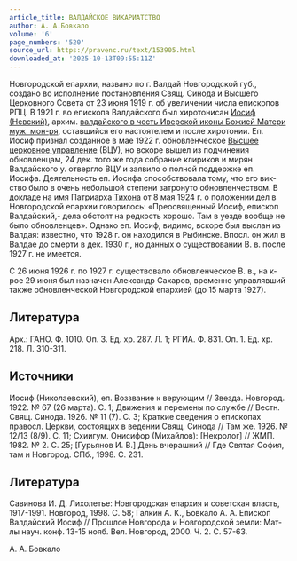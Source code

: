 ```yaml
---
article_title: ВАЛДАЙСКОЕ ВИКАРИАТСТВО
author: А. А.Бовкало
volume: '6'
page_numbers: '520'
source_url: https://pravenc.ru/text/153905.html
downloaded_at: '2025-10-13T09:55:11Z'
---
```


Новгородской епархии, названо по г. Валдай Новгородской губ., создано во исполнение постановления Свящ. Синода и Высшего Церковного Совета от 23 июня 1919 г. об увеличении числа епископов РПЦ. В 1921 г. во епископа Валдайского был хиротонисан [Иосиф (Невский)](<https://pravenc.ru/text/Иосиф (Невский).html>), архим. [валдайского в честь Иверской иконы Божией Матери муж. мон-ря](<https://pravenc.ru/text/валдайского в честь Иверской иконы Божией Матери муж  мон-ря.html>), оставшийся его настоятелем и после хиротонии. Еп. Иосиф признал созданное в мае 1922 г. обновленческое [Высшее церковное управление](<https://pravenc.ru/text/Высшее церковное управление.html>) (ВЦУ), но вскоре вышел из подчинения обновленцам, 24 дек. того же года собрание клириков и мирян Валдайского у. отвергло ВЦУ и заявило о полной поддержке еп. Иосифа. Деятельность еп. Иосифа способствовала тому, что его вик-ство было в очень небольшой степени затронуто обновленчеством. В докладе на имя Патриарха [Тихона](https://pravenc.ru/text/Тихон.html) от 8 мая 1924 г. о положении дел в Новгородской епархии говорилось: «Преосвященный Иосиф, епископ Валдайский,- дела обстоят на редкость хорошо. Там в уезде вообще не было обновленцев». Однако еп. Иосиф, видимо, вскоре был выслан из Валдая: известно, что 1928 г. он находился в Рыбинске. Впосл. он жил в Валдае до смерти в дек. 1930 г., но данных о существовании В. в. после 1927 г. не имеется.

С 26 июня 1926 г. по 1927 г. существовало обновленческое В. в., на к-рое 29 июня был назначен Александр Сахаров, временно управлявший также обновленческой Новгородской епархией (до 15 марта 1927).

## Литература

Арх.: ГАНО. Ф. 1010. Оп. 3. Ед. хр. 287. Л. 1; РГИА. Ф. 831. Оп. 1. Ед. хр. 218. Л. 310-311.

## Источники

Иосиф (Николаевский), еп. Воззвание к верующим // Звезда. Новгород. 1922. № 67 (26 марта). С. 1; Движения и перемены по службе // Вестн. Свящ. Синода. 1926. № 11 (7). С. 3; Краткие сведения о епископах правосл. Церкви, состоящих в ведении Свящ. Синода // Там же. 1926. № 12/13 (8/9). С. 11; Схиигум. Онисифор (Михайлов): [Некролог] // ЖМП. 1982. № 2. С. 25; [Гурьянов И. В.] День вчерашний // Где Святая София, там и Новгород. СПб., 1998. С. 231.

## Литература

Савинова И. Д. Лихолетье: Новгородская епархия и советская власть, 1917-1991. Новгород, 1998. С. 58; Галкин А. К., Бовкало А. А. Епископ Валдайский Иосиф // Прошлое Новгорода и Новгородской земли: Мат-лы науч. конф. 13-15 нояб. Вел. Новгород, 2000. Ч. 2. С. 57-63.

А. А.  Бовкало
